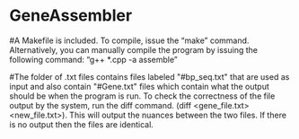 # GeneAssembler
#A Makefile is included. To compile, issue the “make” command. Alternatively, you can manually compile the program by issuing the following command: “g++ *.cpp -a assemble”

#The folder of .txt files contains files labeled "#bp_seq.txt" that are used as input and also contain "#Gene.txt" files which contain what the output should be when the program is run. To check the correctness of the file output by the system, run the diff command. (diff <gene_file.txt> <new_file.txt>). This will output the nuances between the two files. If there is no output then the files are identical.
